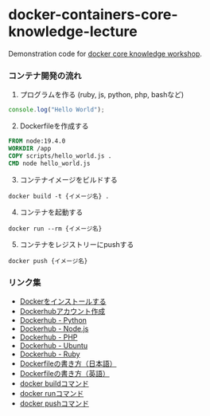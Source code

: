 # docker-containers-core-knowledge-lecture
Demonstration code for [docker core knowledge workshop](https://enechange-meetup.connpass.com/event/271139/).

### コンテナ開発の流れ
1. プログラムを作る (ruby, js, python, php, bashなど)

```js
console.log("Hello World");
```

2. Dockerfileを作成する

```dockerfile
FROM node:19.4.0
WORKDIR /app
COPY scripts/hello_world.js .
CMD node hello_world.js
```

3. コンテナイメージをビルドする

```shell
docker build -t {イメージ名} .
```

4. コンテナを起動する

```shell
docker run --rm {イメージ名}
```

5. コンテナをレジストリーにpushする

```shell
docker push {イメージ名}
```

### リンク集
* [Dockerをインストールする](https://docs.docker.com/get-docker/)
* [Dockerhubアカウント作成](https://hub.docker.com/signup)
* [Dockerhub - Python](https://hub.docker.com/_/python)
* [Dockerhub - Node.js](https://hub.docker.com/_/node)
* [Dockerhub - PHP](https://hub.docker.com/_/php)
* [Dockerhub - Ubuntu](https://hub.docker.com/_/ubuntu)
* [Dockerhub - Ruby](https://hub.docker.com/_/ruby)
* [Dockerfileの書き方（日本語）](https://docs.docker.jp/engine/reference/builder.html)
* [Dockerfileの書き方（英語）](https://docs.docker.com/engine/reference/builder/)
* [docker buildコマンド](https://docs.docker.com/engine/reference/commandline/build/)
* [docker runコマンド](https://docs.docker.com/engine/reference/run/)
* [docker pushコマンド](https://docs.docker.com/engine/reference/commandline/push/)
